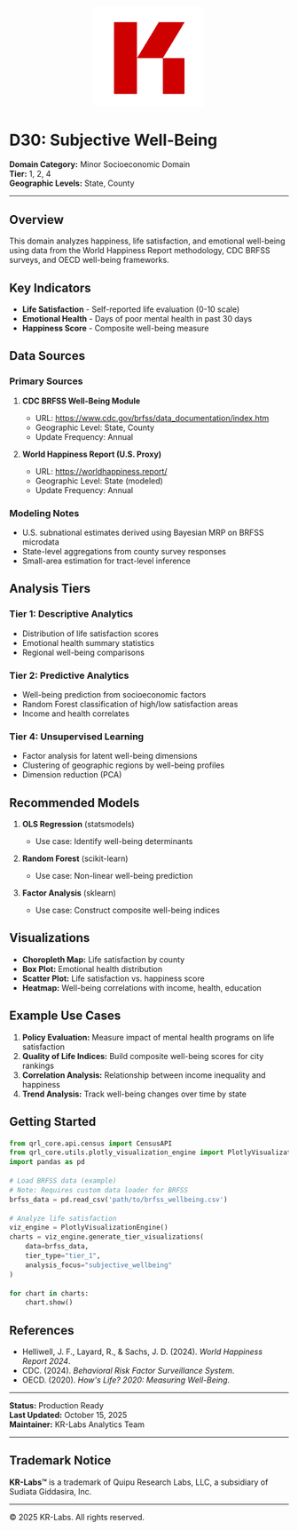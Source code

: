<div align="center">
  <img src="../../../assets/images/KRLabs_WebLogo.png" alt="KR-Labs" width="200">
</div>

# D30: Subjective Well-Being

**Domain Category:** Minor Socioeconomic Domain  
**Tier:** 1, 2, 4  
**Geographic Levels:** State, County

---

## Overview

This domain analyzes happiness, life satisfaction, and emotional well-being using data from the World Happiness Report methodology, CDC BRFSS surveys, and OECD well-being frameworks.

## Key Indicators

- **Life Satisfaction** - Self-reported life evaluation (0-10 scale)
- **Emotional Health** - Days of poor mental health in past 30 days
- **Happiness Score** - Composite well-being measure

## Data Sources

### Primary Sources
1. **CDC BRFSS Well-Being Module**
   - URL: https://www.cdc.gov/brfss/data_documentation/index.htm
   - Geographic Level: State, County
   - Update Frequency: Annual

2. **World Happiness Report (U.S. Proxy)**
   - URL: https://worldhappiness.report/
   - Geographic Level: State (modeled)
   - Update Frequency: Annual

### Modeling Notes
- U.S. subnational estimates derived using Bayesian MRP on BRFSS microdata
- State-level aggregations from county survey responses
- Small-area estimation for tract-level inference

## Analysis Tiers

### Tier 1: Descriptive Analytics
- Distribution of life satisfaction scores
- Emotional health summary statistics
- Regional well-being comparisons

### Tier 2: Predictive Analytics
- Well-being prediction from socioeconomic factors
- Random Forest classification of high/low satisfaction areas
- Income and health correlates

### Tier 4: Unsupervised Learning
- Factor analysis for latent well-being dimensions
- Clustering of geographic regions by well-being profiles
- Dimension reduction (PCA)

## Recommended Models

1. **OLS Regression** (statsmodels)
   - Use case: Identify well-being determinants

2. **Random Forest** (scikit-learn)
   - Use case: Non-linear well-being prediction

3. **Factor Analysis** (sklearn)
   - Use case: Construct composite well-being indices

## Visualizations

- **Choropleth Map:** Life satisfaction by county
- **Box Plot:** Emotional health distribution
- **Scatter Plot:** Life satisfaction vs. happiness score
- **Heatmap:** Well-being correlations with income, health, education

## Example Use Cases

1. **Policy Evaluation:** Measure impact of mental health programs on life satisfaction
2. **Quality of Life Indices:** Build composite well-being scores for city rankings
3. **Correlation Analysis:** Relationship between income inequality and happiness
4. **Trend Analysis:** Track well-being changes over time by state

## Getting Started

```python
from qrl_core.api.census import CensusAPI
from qrl_core.utils.plotly_visualization_engine import PlotlyVisualizationEngine
import pandas as pd

# Load BRFSS data (example)
# Note: Requires custom data loader for BRFSS
brfss_data = pd.read_csv('path/to/brfss_wellbeing.csv')

# Analyze life satisfaction
viz_engine = PlotlyVisualizationEngine()
charts = viz_engine.generate_tier_visualizations(
    data=brfss_data,
    tier_type="tier_1",
    analysis_focus="subjective_wellbeing"
)

for chart in charts:
    chart.show()
```

## References

- Helliwell, J. F., Layard, R., & Sachs, J. D. (2024). *World Happiness Report 2024*.
- CDC. (2024). *Behavioral Risk Factor Surveillance System*.
- OECD. (2020). *How's Life? 2020: Measuring Well-Being*.

---

**Status:** Production Ready  
**Last Updated:** October 15, 2025  
**Maintainer:** KR-Labs Analytics Team

---

## Trademark Notice

**KR-Labs™** is a trademark of Quipu Research Labs, LLC, a subsidiary of Sudiata Giddasira, Inc.

---

© 2025 KR-Labs. All rights reserved.
